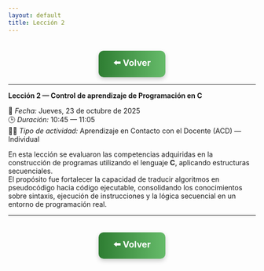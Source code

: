 ```yaml
---
layout: default
title: Lección 2
---
```


<div align="center">

<!-- Botón de regreso al índice -->
<a href="../Unidad1" style="
    background: linear-gradient(90deg, #2E7D32, #66BB6A);
    color: white;
    padding: 12px 30px;
    text-decoration: none;
    font-size: 18px;
    font-weight: bold;
    border-radius: 10px;
    box-shadow: 0 4px 10px rgba(0,0,0,0.2);
    display: inline-block;
    margin-top: 20px;
">
⬅️ Volver
</a>

</div>

---

**Lección 2 — Control de aprendizaje de Programación en C**

📅 *Fecha:* Jueves, 23 de octubre de 2025  
🕒 *Duración:* 10:45 — 11:05  
👨‍🏫 *Tipo de actividad:* Aprendizaje en Contacto con el Docente (ACD) — Individual  

En esta lección se evaluaron las competencias adquiridas en la construcción de programas utilizando el lenguaje **C**, aplicando estructuras secuenciales.  
El propósito fue fortalecer la capacidad de traducir algoritmos en pseudocódigo hacia código ejecutable, consolidando los conocimientos sobre sintaxis, ejecución de instrucciones y la lógica secuencial en un entorno de programación real.

---

<div align="center">

<!-- Botón de regreso al índice -->
<a href="../Unidad1" style="
    background: linear-gradient(90deg, #2E7D32, #66BB6A);
    color: white;
    padding: 12px 30px;
    text-decoration: none;
    font-size: 18px;
    font-weight: bold;
    border-radius: 10px;
    box-shadow: 0 4px 10px rgba(0,0,0,0.2);
    display: inline-block;
    margin-top: 20px;
">
⬅️ Volver
</a>

</div>
